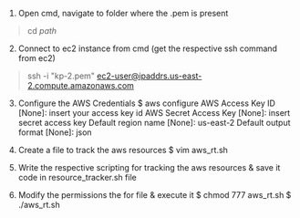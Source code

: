 01. Open cmd, navigate to folder where the .pem is present
>cd *path*

02. Connect to ec2 instance from cmd (get the respective ssh command from ec2) 
>ssh -i "kp-2.pem" ec2-user@ipaddrs.us-east-2.compute.amazonaws.com

03. Configure the AWS Credentials
$ aws configure
AWS Access Key ID [None]: insert your access key id
AWS Secret Access Key [None]: insert secret access key
Default region name [None]: us-east-2
Default output format [None]: json

04. Create a file to track the aws resources
$ vim aws_rt.sh

05. Write the respective scripting for tracking the aws resources & save it
code in resource_tracker.sh file

06. Modify the permissions the for file & execute it
$ chmod 777 aws_rt.sh
$ ./aws_rt.sh
